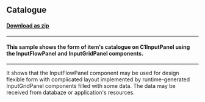 ## Catalogue
#### [Download as zip](https://grapecity.github.io/DownGit/#/home?url=https://github.com/GrapeCity/ComponentOne-WinForms-Samples/tree/master/NetFramework\InputPanel\VB\DataBindingFlowPanelСatalogue)
____
#### This sample shows the form of item's catalogue on C1InputPanel using the InputFlowPanel and InputGridPanel components.
____
It shows that the InputFlowPanel component may be used for design flexible form with complicated layout implemented by runtime-generated InputGridPanel components filled with some data. The data may be received from databaze or application's resources.